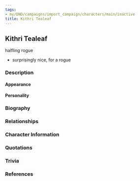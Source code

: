 ```yaml
---
tags:
- my/DND/campaigns/import_campaign/characters/main/inactive
title: Kithri Tealeaf
---
```


## Kithri Tealeaf

halfling rogue

- surprisingly nice, for a rogue

### Description

#### Appearance

#### Personality

### Biography

### Relationships

### Character Information

### Quotations

### Trivia

### References
